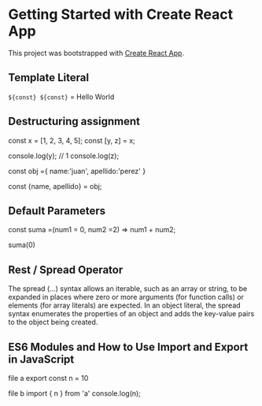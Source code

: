 # Getting Started with Create React App

This project was bootstrapped with [Create React App](https://github.com/facebook/create-react-app).

## Template Literal

`${const} ${const}` = Hello World

## Destructuring assignment

const x = [1, 2, 3, 4, 5];
const [y, z] = x;

console.log(y); // 1
console.log(z); 

const obj ={
    name:'juan',
    apellido:'perez'
}

const {name, apellido} = obj;

## Default Parameters

const suma =(num1 = 0, num2 =2) => num1 + num2;

suma(0)

## Rest / Spread Operator
The spread (...) syntax allows an iterable, such as an array or string, to be expanded in places where zero or more arguments (for function calls) or elements (for array literals) are expected. In an object literal, the spread syntax enumerates the properties of an object and adds the key-value pairs to the object being created.


## ES6 Modules and How to Use Import and Export in JavaScript

file a
export const n = 10

file b
import { n } from 'a'
console.log(n);

